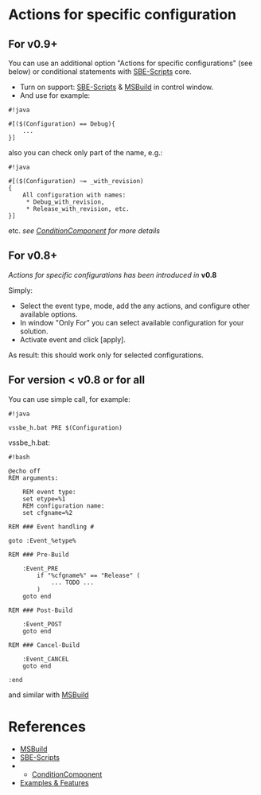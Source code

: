 # Actions for specific configuration 

## For v0.9+ 

You can use an additional option "Actions for specific configurations" (see below) or conditional statements with [SBE-Scripts](../Scripts_&_Commands/SBE-Scripts) core.

* Turn on support: [SBE-Scripts](../Scripts_&_Commands/SBE-Scripts) & [MSBuild](../Scripts_&_Commands/MSBuild) in control window. 
* And use for example: 

```
#!java

#[($(Configuration) == Debug){ 
    ... 
}]
```
also you can check only part of the name, e.g.:
```
#!java

#[($(Configuration) ~= _with_revision) 
{ 
    All configuration with names:  
     * Debug_with_revision,  
     * Release_with_revision, etc. 
}]
```
etc. *see [ConditionComponent](../Scripts_&_Commands/SBE-Scripts/Components/ConditionComponent) for more details*

## For v0.8+ 

*Actions for specific configurations has been introduced in* **v0.8**

Simply:

* Select the event type, mode, add the any actions, and configure other available options.
* In window "Only For" you can select available configuration for your solution.
* Activate event and click [apply]. 

As result: this should work only for selected configurations.

## For version < v0.8 or for all

You can use simple call, for example:

```
#!java

vssbe_h.bat PRE $(Configuration)
```

vssbe_h.bat:
```
#!bash

@echo off 
REM arguments: 
 
    REM event type: 
    set etype=%1 
    REM configuration name: 
    set cfgname=%2 
 
REM ### Event handling # 
 
goto :Event_%etype% 
 
REM ### Pre-Build 
 
    :Event_PRE 
        if "%cfgname%" == "Release" ( 
            ... TODO ... 
        ) 
    goto end 
 
REM ### Post-Build 
 
    :Event_POST 
    goto end 
 
REM ### Cancel-Build 
 
    :Event_CANCEL 
    goto end 
 
:end
```

and similar with [MSBuild](../Scripts_&_Commands/MSBuild)

# References

* [MSBuild](../Scripts_&_Commands/MSBuild)
* [SBE-Scripts](../Scripts_&_Commands/SBE-Scripts)
* * [ConditionComponent](../Scripts_&_Commands/SBE-Scripts/Components/ConditionComponent)
* [Examples & Features](../Examples)